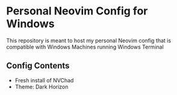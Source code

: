 # Personal Neovim Config for Windows

This repository is meant to host my personal Neovim config that is compatible with Windows Machines running Windows Terminal

## Config Contents
- Fresh install of NVChad
- Theme: Dark Horizon 
